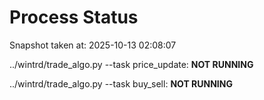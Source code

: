 # Process Status

Snapshot taken at: 2025-10-13 02:08:07

../wintrd/trade_algo.py --task price_update: **NOT RUNNING**

../wintrd/trade_algo.py --task buy_sell: **NOT RUNNING**

